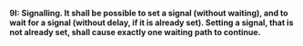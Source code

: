 **9I: Signalling.  It shall be possible to set a signal (without waiting), and to wait for a signal (without delay, if it is already set). Setting a signal, that is not already set, shall cause exactly one waiting path to continue.**
